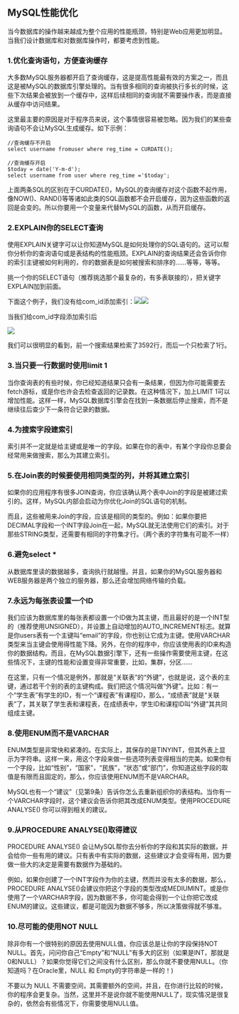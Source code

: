 ## MySQL性能优化　　

当今数据库的操作越来越成为整个应用的性能瓶颈，特别是Web应用更加明显。当我们设计数据库和对数据库操作时，都要考虑到性能。

### 1.优化查询语句，方便查询缓存

大多数MySQL服务器都开启了查询缓存，这是提高性能最有效的方案之一，而且这是被MySQL的数据库引擎处理的。当有很多相同的查询被执行多长的时候，这些下次结果会被放到一个缓存中，这样后续相同的查询就不需要操作表，而是直接从缓存中访问结果。

这里最主要的原因是对于程序员来说，这个事情很容易被忽略。因为我们的某些查询语句不会让MySQL生成缓存。如下示例：

```
//查询缓存不开启
select username fromuser where reg_time = CURDATE();

//查询缓存开启
$today = date('Y-m-d');
select username from user where reg_time ='$today';
```

上面两条SQL的区别在于CURDATE\(\)，MySQL的查询缓存对这个函数不起作用，像NOW\(\)、RAND\(\)等等诸如此类的SQL函数都不会开启缓存，因为这些函数的返回是会变的。所以你要用一个变量来代替MySQL的函数，从而开启缓存。

### 2.EXPLAIN你的SELECT查询

使用EXPLAIN关键字可以让你知道MySQL是如何处理你的SQL语句的。这可以帮你分析你的查询语句或是表结构的性能瓶颈。EXPLAIN的查询结果还会告诉你你的索引主键被如何利用的，你的数据表是如何被搜索和排序的……等等，等等。

挑一个你的SELECT语句（推荐挑选那个最复杂的，有多表联接的），把关键字EXPLAIN加到前面。

下面这个例子，我们没有给com\_id添加索引：![](http://images2015.cnblogs.com/blog/1022098/201612/1022098-20161230190744726-1300343072.png)![](http://images2015.cnblogs.com/blog/1022098/201612/1022098-20161230190931695-1482338732.png)

当我们给com\_id字段添加索引后

![](http://images2015.cnblogs.com/blog/1022098/201612/1022098-20161230191033132-1794288624.png)

我们可以很明显的看到，前一个搜索结果检索了3592行，而后一个只检索了1行。

### 3.当只要一行数据时使用limit 1

当你查询表的有些时候，你已经知道结果只会有一条结果，但因为你可能需要去fetch游标，或是你也许会去检查返回的记录数。在这种情况下，加上LIMIT 1可以增加性能。这样一样，MySQL数据库引擎会在找到一条数据后停止搜索，而不是继续往后查少下一条符合记录的数据。

### **4.为搜索字段建索引**

索引并不一定就是给主键或是唯一的字段。如果在你的表中，有某个字段你总要会经常用来做搜索，那么为其建立索引。

### 5.在Join表的时候要使用相同类型的列，并将其建立索引

如果你的应用程序有很多JOIN查询，你应该确认两个表中Join的字段是被建过索引的。这样，MySQL内部会启动为你优化Join的SQL语句的机制。

而且，这些被用来Join的字段，应该是相同的类型的。例如：如果你要把DECIMAL字段和一个INT字段Join在一起，MySQL就无法使用它们的索引。对于那些STRING类型，还需要有相同的字符集才行。（两个表的字符集有可能不一样）

### 6.避免select \*

从数据库里读的数据越多，查询执行就越慢。并且，如果你的MySQL服务器和WEB服务器是两个独立的服务器，那么还会增加网络传输的负载。

### 7.永远为每张表设置一个ID

我们应该为数据库里的每张表都设置一个ID做为其主键，而且最好的是一个INT型的（推荐使用UNSIGNED），并设置上自动增加的AUTO\_INCREMENT标志。就算是你users表有一个主键叫“email”的字段，你也别让它成为主键。使用VARCHAR类型来当主键会使用得性能下降。另外，在你的程序中，你应该使用表的ID来构造你的数据结构。而且，在MySQL数据引擎下，还有一些操作需要使用主键，在这些情况下，主键的性能和设置变得非常重要，比如，集群，分区……

在这里，只有一个情况是例外，那就是“关联表”的“外键”，也就是说，这个表的主键，通过若干个别的表的主键构成。我们把这个情况叫做“外键”。比如：有一个“学生表”有学生的ID，有一个“课程表”有课程ID，那么，“成绩表”就是“关联表”了，其关联了学生表和课程表，在成绩表中，学生ID和课程ID叫“外键”其共同组成主键。

### 8.使用ENUM而不是VARCHAR

ENUM类型是非常快和紧凑的。在实际上，其保存的是TINYINT，但其外表上显示为字符串。这样一来，用这个字段来做一些选项列表变得相当的完美。如果你有一个字段，比如“性别”，“国家”，“民族”，“状态”或“部门”，你知道这些字段的取值是有限而且固定的，那么，你应该使用ENUM而不是VARCHAR。

MySQL也有一个“建议”（见第9条）告诉你怎么去重新组织你的表结构。当你有一个VARCHAR字段时，这个建议会告诉你把其改成ENUM类型。使用PROCEDURE ANALYSE\(\) 你可以得到相关的建议。

### 9.从PROCEDURE ANALYSE\(\)取得建议

PROCEDURE ANALYSE\(\) 会让MySQL帮你去分析你的字段和其实际的数据，并会给你一些有用的建议。只有表中有实际的数据，这些建议才会变得有用，因为要做一些大的决定是需要有数据作为基础的。

例如，如果你创建了一个INT字段作为你的主键，然而并没有太多的数据，那么，PROCEDURE ANALYSE\(\)会建议你把这个字段的类型改成MEDIUMINT。或是你使用了一个VARCHAR字段，因为数据不多，你可能会得到一个让你把它改成ENUM的建议。这些建议，都是可能因为数据不够多，所以决策做得就不够准。

### 10.尽可能的使用NOT NULL

除非你有一个很特别的原因去使用NULL值，你应该总是让你的字段保持NOT NULL。首先，问问你自己“Empty”和“NULL”有多大的区别（如果是INT，那就是0和NULL）？如果你觉得它们之间没有什么区别，那么你就不要使用NULL。（你知道吗？在Oracle里，NULL 和 Empty的字符串是一样的！\)

不要以为 NULL 不需要空间，其需要额外的空间，并且，在你进行比较的时候，你的程序会更复杂。当然，这里并不是说你就不能使用NULL了，现实情况是很复杂的，依然会有些情况下，你需要使用NULL值。



